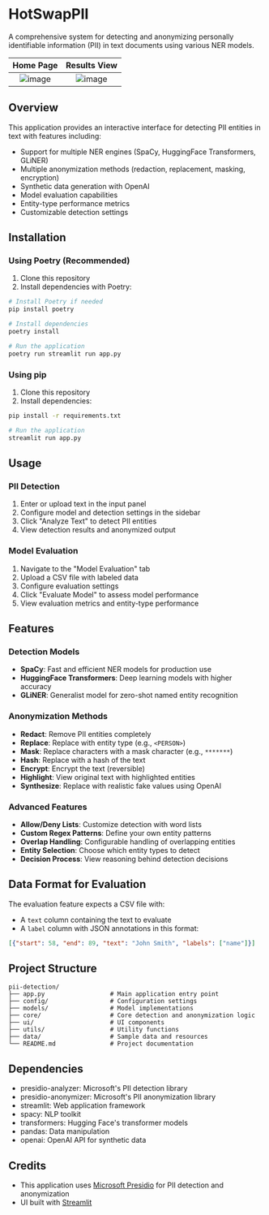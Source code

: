 # HotSwapPII

A comprehensive system for detecting and anonymizing personally identifiable information (PII) in text documents using various NER models.

Home Page             |  Results View
:-------------------------:|:-------------------------:
![image](https://github.com/user-attachments/assets/35a91654-a2da-475e-91ab-e9f666bb8af5)  |  ![image](https://github.com/user-attachments/assets/bb0efddc-e6f8-4d56-a7d5-3aa5a2de1bb0)



## Overview

This application provides an interactive interface for detecting PII entities in text with features including:

- Support for multiple NER engines (SpaCy, HuggingFace Transformers, GLiNER)
- Multiple anonymization methods (redaction, replacement, masking, encryption)
- Synthetic data generation with OpenAI
- Model evaluation capabilities
- Entity-type performance metrics
- Customizable detection settings

## Installation

### Using Poetry (Recommended)

1. Clone this repository
2. Install dependencies with Poetry:

```bash
# Install Poetry if needed
pip install poetry

# Install dependencies
poetry install

# Run the application
poetry run streamlit run app.py
```

### Using pip

1. Clone this repository
2. Install dependencies:

```bash
pip install -r requirements.txt

# Run the application
streamlit run app.py
```

## Usage

### PII Detection

1. Enter or upload text in the input panel
2. Configure model and detection settings in the sidebar
3. Click "Analyze Text" to detect PII entities
4. View detection results and anonymized output

### Model Evaluation

1. Navigate to the "Model Evaluation" tab
2. Upload a CSV file with labeled data
3. Configure evaluation settings
4. Click "Evaluate Model" to assess model performance
5. View evaluation metrics and entity-type performance

## Features

### Detection Models

- **SpaCy**: Fast and efficient NER models for production use
- **HuggingFace Transformers**: Deep learning models with higher accuracy
- **GLiNER**: Generalist model for zero-shot named entity recognition

### Anonymization Methods

- **Redact**: Remove PII entities completely
- **Replace**: Replace with entity type (e.g., `<PERSON>`)
- **Mask**: Replace characters with a mask character (e.g., `*******`)
- **Hash**: Replace with a hash of the text
- **Encrypt**: Encrypt the text (reversible)
- **Highlight**: View original text with highlighted entities
- **Synthesize**: Replace with realistic fake values using OpenAI

### Advanced Features

- **Allow/Deny Lists**: Customize detection with word lists
- **Custom Regex Patterns**: Define your own entity patterns
- **Overlap Handling**: Configurable handling of overlapping entities
- **Entity Selection**: Choose which entity types to detect
- **Decision Process**: View reasoning behind detection decisions

## Data Format for Evaluation

The evaluation feature expects a CSV file with:

- A `text` column containing the text to evaluate
- A `label` column with JSON annotations in this format:

```json
[{"start": 58, "end": 89, "text": "John Smith", "labels": ["name"]}]
```

## Project Structure

```
pii-detection/
├── app.py                  # Main application entry point
├── config/                 # Configuration settings
├── models/                 # Model implementations
├── core/                   # Core detection and anonymization logic
├── ui/                     # UI components
├── utils/                  # Utility functions
├── data/                   # Sample data and resources
└── README.md               # Project documentation
```

## Dependencies

- presidio-analyzer: Microsoft's PII detection library
- presidio-anonymizer: Microsoft's PII anonymization library
- streamlit: Web application framework
- spacy: NLP toolkit
- transformers: Hugging Face's transformer models
- pandas: Data manipulation
- openai: OpenAI API for synthetic data

## Credits

- This application uses [Microsoft Presidio](https://github.com/microsoft/presidio) for PII detection and anonymization
- UI built with [Streamlit](https://streamlit.io/)
